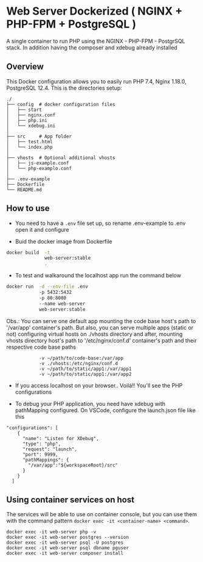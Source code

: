 # Web Server Dockerized ( NGINX + PHP-FPM + PostgreSQL )

A single container to run PHP using the NGINX - PHP-FPM - PostgrSQL stack. In addition having the composer and xdebug already installed

## Overview

This Docker configuration allows you to easily run PHP 7.4, Nginx 1.18.0, PostgreSQL 12.4. This is the directories setup:

```
./
├── config  # docker configuration files
│   ├── start
│   ├── nginx.conf
│   ├── php.ini
│   └── xdebug.ini
│
├── src     # App folder
│   ├── test.html
│   └── index.php
│
├── vhosts  # Optional additional vhosts
│   ├── js-example.conf
│   └── php-examplo.conf
│
├── .env-example
├── Dockerfile
└── README.md
```

## How to use

- You need to have a `.env` file set up, so rename .env-example to .env open it and configure

- Buid the docker image from Dockerfile

```bash
docker build  -t
              web-server:stable
              .
```
- To test and walkaround the localhost app run the command below

```bash
docker run  -d --env-file .env
            -p 5432:5432
            -p 80:8080
            --name web-server
            web-server:stable
```

Obs.: You can serve one default app mounting the code base host's path to '/var/app' container's path. But also, you can serve multiple apps (static or not) configuring virtual hosts on ./vhosts directory and after, mounting vhosts directory host's path to '/etc/nginx/conf.d' container's path and their respective code base paths

```
            -v ~/path/to/code-base:/var/app
            -v ./vhosts:/etc/nginx/conf.d
            -v ~/path/to/static/app1:/var/app1
            -v ~/path/to/static/app1:/var/app2
```

- If you access localhost on your browser.. Voilá!! You'll see the PHP configurations

- To debug your PHP application, you need have xdebug with pathMapping configured. On VSCode, configure the launch.json file like this

```
"configurations": [
    {
      "name": "Listen for XDebug",
      "type": "php",
      "request": "launch",
      "port": 9999,
      "pathMappings": {
        "/var/app":"${workspaceRoot}/src"
      }
    }
  ]
```

## Using container services on host

The services will be able to use on container console, but you can use them with the command pattern `docker exec -it <container-name> <command>`.

```
docker exec -it web-server php -v
docker exec -it web-server postgres --version
docker exec -it web-server psql -U postgres
docker exec -it web-server psql dbname pguser
docker exec -it web-server composer install
```